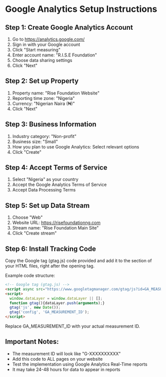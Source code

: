 # Google Analytics Setup Instructions

## Step 1: Create Google Analytics Account
1. Go to https://analytics.google.com/
2. Sign in with your Google account
3. Click "Start measuring"
4. Enter account name: "R.I.S.E Foundation"
5. Choose data sharing settings
6. Click "Next"

## Step 2: Set up Property
1. Property name: "Rise Foundation Website"
2. Reporting time zone: "Nigeria"
3. Currency: "Nigerian Naira (₦)"
4. Click "Next"

## Step 3: Business Information
1. Industry category: "Non-profit"
2. Business size: "Small"
3. How you plan to use Google Analytics: Select relevant options
4. Click "Create"

## Step 4: Accept Terms of Service
1. Select "Nigeria" as your country
2. Accept the Google Analytics Terms of Service
3. Accept Data Processing Terms

## Step 5: Set up Data Stream
1. Choose "Web"
2. Website URL: https://risefoundationng.com
3. Stream name: "Rise Foundation Main Site"
4. Click "Create stream"

## Step 6: Install Tracking Code
Copy the Google tag (gtag.js) code provided and add it to the <head> section of your HTML files, right after the opening <head> tag.

Example code structure:
```html
<!-- Google tag (gtag.js) -->
<script async src="https://www.googletagmanager.com/gtag/js?id=GA_MEASUREMENT_ID"></script>
<script>
  window.dataLayer = window.dataLayer || [];
  function gtag(){dataLayer.push(arguments);}
  gtag('js', new Date());
  gtag('config', 'GA_MEASUREMENT_ID');
</script>
```

Replace GA_MEASUREMENT_ID with your actual measurement ID.

## Important Notes:
- The measurement ID will look like "G-XXXXXXXXXX"
- Add this code to ALL pages on your website
- Test the implementation using Google Analytics Real-Time reports
- It may take 24-48 hours for data to appear in reports
